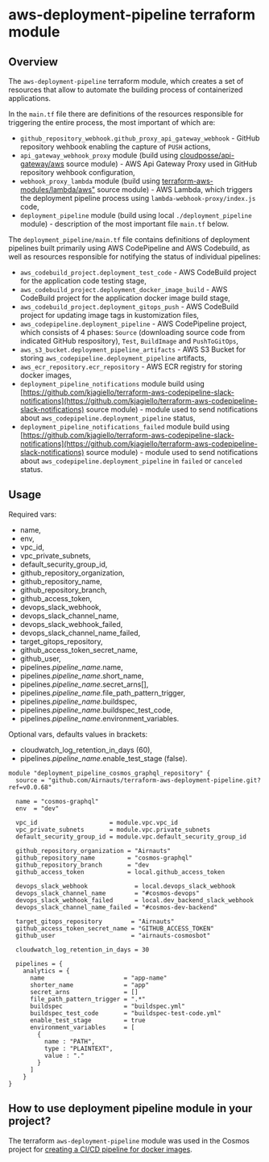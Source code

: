 # aws-deployment-pipeline terraform module

## Overview

The `aws-deployment-pipeline` terraform module, which creates a set of resources that allow to automate the building process of containerized applications.

In the `main.tf` file there are definitions of the resources responsible for triggering the entire process, the most important of which are:
- `github_repository_webhook.github_proxy_api_gateway_webhook` - GitHub repository wehbook enabling the capture of `PUSH` actions,
- `api_gateway_webhook_proxy` module (build using [cloudposse/api-gateway/aws](https://github.com/cloudposse/terraform-aws-api-gateway) source module) - AWS Api Gateway Proxy used in GitHub repository wehbook configuration,
- `webhook_proxy_lambda` module (build using [terraform-aws-modules/lambda/aws"](https://registry.terraform.io/modules/terraform-aws-modules/lambda/aws/latest) source module) - AWS Lambda, which triggers the deployment pipeline process using `lambda-webhook-proxy/index.js` code,
- `deployment_pipeline` module (build using local `./deployment_pipeline` module) - description of the most important file `main.tf` below.

The `deployment_pipeline/main.tf` file contains definitions of deployment pipelines built primarily using AWS CodePipeline and AWS Codebuild, as well as resources responsible for notifying the status of individual pipelines:
- `aws_codebuild_project.deployment_test_code` - AWS CodeBuild project for the application code testing stage,
- `aws_codebuild_project.deployment_docker_image_build` - AWS CodeBuild project for the application docker image build stage,
- `aws_codebuild_project.deployment_gitops_push` - AWS CodeBuild project for updating image tags in kustomization files,
- `aws_codepipeline.deployment_pipeline` - AWS CodePipeline project, which consists of 4 phases: `Source` (downloading source code from indicated GitHub respository), `Test`, `BuildImage` and `PushToGitOps`,
- `aws_s3_bucket.deployment_pipeline_artifacts` - AWS S3 Bucket for storing `aws_codepipeline.deployment_pipeline` artifacts,
- `aws_ecr_repository.ecr_repository` - AWS ECR registry for storing docker images,
- `deployment_pipeline_notifications` module build using [https://github.com/kjagiello/terraform-aws-codepipeline-slack-notifications](https://github.com/kjagiello/terraform-aws-codepipeline-slack-notifications) source module) - module used to send notifications about `aws_codepipeline.deployment_pipeline` status,
- `deployment_pipeline_notifications_failed` module build using [https://github.com/kjagiello/terraform-aws-codepipeline-slack-notifications](https://github.com/kjagiello/terraform-aws-codepipeline-slack-notifications) source module) - module used to send notifications about `aws_codepipeline.deployment_pipeline` in `failed` or `canceled` status.

## Usage

Required vars:
- name,
- env,
- vpc_id,
- vpc_private_subnets,
- default_security_group_id,
- github_repository_organization,
- github_repository_name,
- github_repository_branch,
- github_access_token,
- devops_slack_webhook,
- devops_slack_channel_name,
- devops_slack_webhook_failed,
- devops_slack_channel_name_failed,
- target_gitops_repository,
- github_access_token_secret_name,
- github_user,
- pipelines.*pipeline_name*.name,
- pipelines.*pipeline_name*.short_name,
- pipelines.*pipeline_name*.secret_arns[],
- pipelines.*pipeline_name*.file_path_pattern_trigger,
- pipelines.*pipeline_name*.buildspec,
- pipelines.*pipeline_name*.buildspec_test_code,
- pipelines.*pipeline_name*.environment_variables.

Optional vars, defaults values in brackets:
- cloudwatch_log_retention_in_days (60),
- pipelines.*pipeline_name*.enable_test_stage (false).

```hcl
module "deployment_pipeline_cosmos_graphql_repository" {
  source = "github.com/Airnauts/terraform-aws-deployment-pipeline.git?ref=v0.0.68"

  name = "cosmos-graphql"
  env  = "dev"

  vpc_id                    = module.vpc.vpc_id
  vpc_private_subnets       = module.vpc.private_subnets
  default_security_group_id = module.vpc.default_security_group_id

  github_repository_organization = "Airnauts"
  github_repository_name         = "cosmos-graphql"
  github_repository_branch       = "dev
  github_access_token            = local.github_access_token

  devops_slack_webhook             = local.devops_slack_webhook
  devops_slack_channel_name        = "#cosmos-devops"
  devops_slack_webhook_failed      = local.dev_backend_slack_webhook
  devops_slack_channel_name_failed = "#cosmos-dev-backend"

  target_gitops_repository        = "Airnauts"
  github_access_token_secret_name = "GITHUB_ACCESS_TOKEN"
  github_user                     = "airnauts-cosmosbot"

  cloudwatch_log_retention_in_days = 30

  pipelines = {
    analytics = {
      name                      = "app-name"
      shorter_name              = "app"
      secret_arns               = []
      file_path_pattern_trigger = ".*"
      buildspec                 = "buildspec.yml"
      buildspec_test_code       = "buildspec-test-code.yml"
      enable_test_stage         = true
      environment_variables     = [
        {
          name : "PATH",
          type : "PLAINTEXT",
          value : "."
        }
      ]
    }
}
```

## How to use deployment pipeline module in your project?

The terraform `aws-deployment-pipeline` module was used in the Cosmos project for [creating a CI/CD pipeline for docker images](https://airnauts.atlassian.net/wiki/spaces/COS/pages/232325131/Adding+a+new+service#1.--AWS---Creating-a-CI%2FCD-pipeline-for-docker-images).
